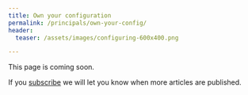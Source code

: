 ```yaml
---
title: Own your configuration
permalink: /principals/own-your-config/
header:
  teaser: /assets/images/configuring-600x400.png

---
```

This page is coming soon.

If you [subscribe](/subscribe/) we will let you know when more articles are published.
